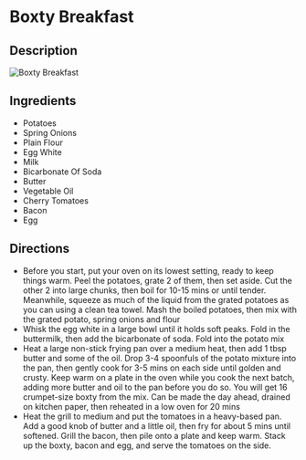 # Boxty Breakfast

## Description
![Boxty Breakfast](https://www.themealdb.com/images/media/meals/naqyel1608588563.jpg "Boxty Breakfast")

## Ingredients
- Potatoes
- Spring Onions
- Plain Flour
- Egg White
- Milk
- Bicarbonate Of Soda
- Butter
- Vegetable Oil
- Cherry Tomatoes
- Bacon
- Egg

## Directions
- Before you start, put your oven on its lowest setting, ready to keep things warm. Peel the potatoes, grate 2 of them, then set aside. Cut the other 2 into large chunks, then boil for 10-15 mins or until tender. Meanwhile, squeeze as much of the liquid from the grated potatoes as you can using a clean tea towel. Mash the boiled potatoes, then mix with the grated potato, spring onions and flour
- Whisk the egg white in a large bowl until it holds soft peaks. Fold in the buttermilk, then add the bicarbonate of soda. Fold into the potato mix
- Heat a large non-stick frying pan over a medium heat, then add 1 tbsp butter and some of the oil. Drop 3-4 spoonfuls of the potato mixture into the pan, then gently cook for 3-5 mins on each side until golden and crusty. Keep warm on a plate in the oven while you cook the next batch, adding more butter and oil to the pan before you do so. You will get 16 crumpet-size boxty from the mix. Can be made the day ahead, drained on kitchen paper, then reheated in a low oven for 20 mins
- Heat the grill to medium and put the tomatoes in a heavy-based pan. Add a good knob of butter and a little oil, then fry for about 5 mins until softened. Grill the bacon, then pile onto a plate and keep warm. Stack up the boxty, bacon and egg, and serve the tomatoes on the side.
